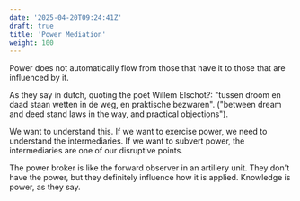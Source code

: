 ```yaml
---
date: '2025-04-20T09:24:41Z'
draft: true
title: 'Power Mediation'
weight: 100
---
```


Power does not automatically flow from those that have it to those that are influenced by it.

As they say in dutch, quoting the poet Willem Elschot?: "tussen droom en daad staan wetten in de weg, en praktische bezwaren". ("between dream and deed stand laws in the way, and practical objections").

We want to understand this. If we want to exercise power, we need to understand the intermediaries. If we want to subvert power, the intermediaries are one of our disruptive points.

The power broker is like the forward observer in an artillery unit. They don't have the power, but they definitely influence how it is applied. Knowledge is power, as they say.